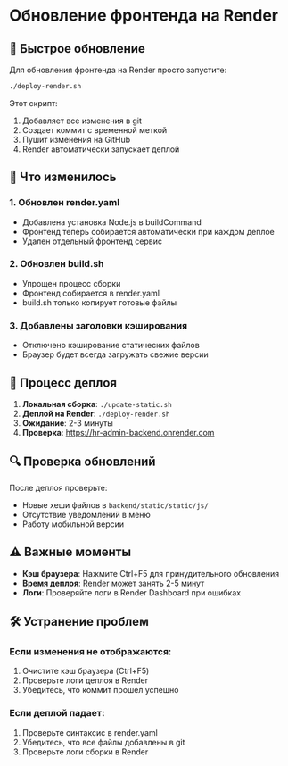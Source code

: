 # Обновление фронтенда на Render

## 🚀 Быстрое обновление

Для обновления фронтенда на Render просто запустите:

```bash
./deploy-render.sh
```

Этот скрипт:
1. Добавляет все изменения в git
2. Создает коммит с временной меткой
3. Пушит изменения на GitHub
4. Render автоматически запускает деплой

## 🔧 Что изменилось

### 1. Обновлен render.yaml
- Добавлена установка Node.js в buildCommand
- Фронтенд теперь собирается автоматически при каждом деплое
- Удален отдельный фронтенд сервис

### 2. Обновлен build.sh
- Упрощен процесс сборки
- Фронтенд собирается в render.yaml
- build.sh только копирует готовые файлы

### 3. Добавлены заголовки кэширования
- Отключено кэширование статических файлов
- Браузер будет всегда загружать свежие версии

## 📝 Процесс деплоя

1. **Локальная сборка**: `./update-static.sh`
2. **Деплой на Render**: `./deploy-render.sh`
3. **Ожидание**: 2-3 минуты
4. **Проверка**: https://hr-admin-backend.onrender.com

## 🔍 Проверка обновлений

После деплоя проверьте:
- Новые хеши файлов в `backend/static/static/js/`
- Отсутствие уведомлений в меню
- Работу мобильной версии

## ⚠️ Важные моменты

- **Кэш браузера**: Нажмите Ctrl+F5 для принудительного обновления
- **Время деплоя**: Render может занять 2-5 минут
- **Логи**: Проверяйте логи в Render Dashboard при ошибках

## 🛠️ Устранение проблем

### Если изменения не отображаются:
1. Очистите кэш браузера (Ctrl+F5)
2. Проверьте логи деплоя в Render
3. Убедитесь, что коммит прошел успешно

### Если деплой падает:
1. Проверьте синтаксис в render.yaml
2. Убедитесь, что все файлы добавлены в git
3. Проверьте логи сборки в Render 